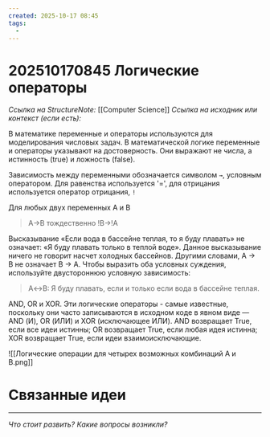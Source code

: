 ```yaml
---
created: 2025-10-17 08:45
tags:
  - 
---
```

# 202510170845 Логические операторы

*Ссылка на StructureNote:* [[Computer Science]]
*Ссылка на исходник или контекст (если есть):* 

В математике переменные и операторы используются для моделирования числовых задач. В математической логике переменные и операторы указывают на достоверность. Они выражают не числа, а истинность (true) и ложность (false).

Зависимость между переменными обозначается символом `→`, условным оператором. Для равенства используется '=', для отрицания используется оператор отрицания,  `!`

Для любых двух переменных A и B 

> A→B тождественно !B→!A

Высказывание «Если вода в бассейне теплая, то я буду плавать» не означает: «Я буду плавать только в теплой воде». Данное высказывание ничего не говорит насчет холодных бассейнов. Другими словами, A → B не означает B → A. Чтобы выразить оба условных суждения, используйте двустороннюю условную зависимость:

> A↔B: Я буду плавать, если и только если вода в бассейне теплая.

AND, OR и XOR. Эти логические операторы - самые известные, поскольку они часто записываются в исходном коде в явном виде — AND (И), OR (ИЛИ) и XOR (исключающее ИЛИ). AND возвращает True, если все идеи истинны; OR возвращает True, если любая идея истинна; XOR возвращает True, если идеи взаимоисключающие.

![[Логические операции для четырех возможных комбинаций A и B.png]]

# Связанные идеи

---

*Что стоит развить? Какие вопросы возникли?*
